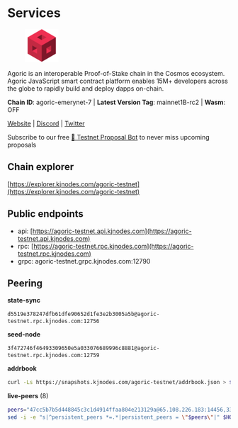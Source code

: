 # Services

<figure><img src="https://raw.githubusercontent.com/kj89/cosmos-images/main/logos/agoric.png" alt=""><figcaption></figcaption></figure>

Agoric is an interoperable Proof-of-Stake chain in the Cosmos ecosystem.  Agoric JavaScript smart contract platform enables 15M+ developers across the  globe to rapidly build and deploy dapps on-chain.

**Chain ID**: agoric-emerynet-7 | **Latest Version Tag**: mainnet1B-rc2 | **Wasm**: OFF

[Website](https://agoric.com) | [Discord](https://discord.com/invite/qDW8DRes4s) | [Twitter](https://twitter.com/agoric)



Subscribe to our free [🤖 Testnet Proposal Bot](https://t.me/kjnodes_testnet_proposal_bot) to never miss upcoming proposals


## Chain explorer
[https://explorer.kjnodes.com/agoric-testnet](https://explorer.kjnodes.com/agoric-testnet)

## Public endpoints

* api: [https://agoric-testnet.api.kjnodes.com](https://agoric-testnet.api.kjnodes.com)
* rpc: [https://agoric-testnet.rpc.kjnodes.com](https://agoric-testnet.rpc.kjnodes.com)
* grpc: agoric-testnet.grpc.kjnodes.com:12790

## Peering

**state-sync**

```text
d5519e378247dfb61dfe90652d1fe3e2b3005a5b@agoric-testnet.rpc.kjnodes.com:12756
```

**seed-node**

```text
3f472746f46493309650e5a033076689996c8881@agoric-testnet.rpc.kjnodes.com:12759
```

**addrbook**
```bash
curl -Ls https://snapshots.kjnodes.com/agoric-testnet/addrbook.json > $HOME/.agoric/config/addrbook.json
```

**live-peers** (8)
```bash
peers="47cc5b7b5d448845c3c1d4914ffaa804e213129a@65.108.226.183:14456,33b1734490b9fbbb18aef821d9e023efe99366bc@84.85.89.213:26656,10a8ca83f9bf26d4d86a849b1576a5ea2d50dc76@148.113.142.96:26656,a5b991654d0723e038d3723b1345b2a288d49146@38.242.156.28:26656,793955daf95ad29f003cc4ec7e6c60c00677b2f7@5.9.81.187:30656,46e5e0d4b255de82e07634cf098f5ba635c1e609@65.109.23.114:14456,29fc2d357d82d8a58f48bb18a6a26e1bc29f6ea2@206.125.34.196:26656,32f7fbecd40b420d592ac460703c4ac647875566@65.109.23.238:26656"
sed -i -e "s|^persistent_peers *=.*|persistent_peers = \"$peers\"|" $HOME/.agoric/config/config.toml
```
